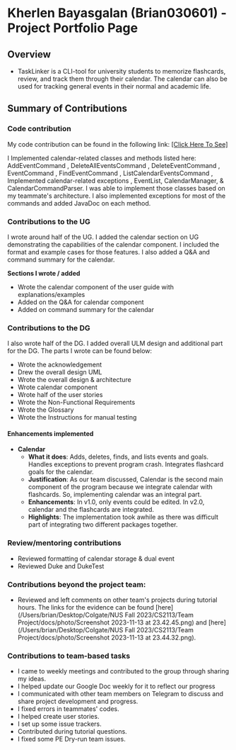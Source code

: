 # Kherlen Bayasgalan (Brian030601) - Project Portfolio Page

## Overview

+ TaskLinker is a CLI-tool for university students to memorize flashcards,
  review, and track them through their calendar. The calendar can also be
  used for tracking general events in their normal and academic life.

## Summary of Contributions

### Code contribution

My code contribution can be found in the following link:
[[Click Here To See] ](https://nus-cs2113-ay2324s1.github.io/tp-dashboard/?search=brian030601&breakdown=false&sort=groupTitle%20dsc&sortWithin=title&since=2023-09-22&timeframe=commit&mergegroup=&groupSelect=groupByRepos)

I Implemented calendar-related classes and methods listed here: AddEventCommand
, DeleteAllEventsCommand , DeleteEventCommand , EventCommand , FindEventCommand , 
ListCalendarEventsCommand , Implemented calendar-related exceptions , EventList, CalendarManager, 
& CalendarCommandParser. I was able to implement those classes based on my 
teammate's architecture. I also implemented exceptions for most of the commands and
added JavaDoc on each method.

### Contributions to the UG

I wrote around half of the UG. I added the calendar section on UG demonstrating
the capabilities of the calendar component. I included the format and example cases
for those features. I also added a Q&A and command summary for the calendar.

**Sections I wrote / added**
+ Wrote the calendar component of the user guide with explanations/examples
+ Added on the Q&A for calendar component
+ Added on command summary for the calendar

### Contributions to the DG

I also wrote half of the DG. I added overall ULM design and additional
part for the DG. The parts I wrote can be found below:

+ Wrote the acknowledgement
+ Drew the overall design UML
+ Wrote the overall design & architecture
+ Wrote calendar component
+ Wrote half of the user stories
+ Wrote the Non-Functional Requirements
+ Wrote the Glossary
+ Wrote the Instructions for manual testing

#### Enhancements implemented
- **Calendar**
  - **What it does**: Adds, deletes, finds, and lists events and goals. 
  Handles exceptions to prevent program crash. Integrates flashcard goals 
  for the calendar.
  - **Justification**: As our team discussed, Calendar is the second main component
  of the program because we integrate calendar with flashcards. So, implementing
  calendar was an integral part.
  - **Enhancements**: In v1.0, only events could be edited. In v2.0, calendar
  and the flashcards are integrated.
  - **Highlights**: The implementation took awhile as there was difficult part
  of integrating two different packages together.

### Review/mentoring contributions

+ Reviewed formatting of calendar storage & dual event
+ Reviewed Duke and DukeTest

### Contributions beyond the project team:

+ Reviewed and left comments on other team's projects during 
tutorial hours. The links for the evidence can be found [here](/Users/brian/Desktop/Colgate/NUS Fall 2023/CS2113/Team Project/docs/photo/Screenshot 2023-11-13 at 23.42.45.png)
and [here](/Users/brian/Desktop/Colgate/NUS Fall 2023/CS2113/Team Project/docs/photo/Screenshot 2023-11-13 at 23.44.32.png).


### Contributions to team-based tasks

- I came to weekly meetings and contributed to the group through sharing my ideas.
- I helped update our Google Doc weekly for it to reflect our progress
- I communicated with other team members on Telegram to discuss and share project
development and progress.
- I fixed errors in teammates' codes.
- I helped create user stories.
- I set up some issue trackers.
- Contributed during tutorial questions.
- I fixed some PE Dry-run team issues.